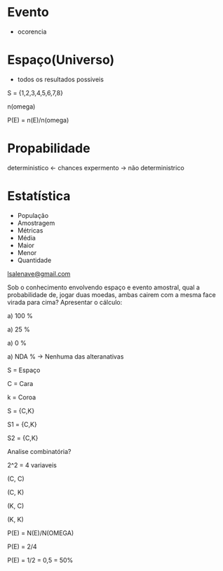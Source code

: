 
# Evento
- ocorencia

# Espaço(Universo)
- todos os resultados possiveis

S = {1,2,3,4,5,6,7,8}

n(omega)

P(E) = n(E)/n(omega)

# Propabilidade
deterministico <- chances expermento -> não deterministrico

# Estatística
- População
- Amostragem
- Métricas
- Média
- Maior
- Menor
- Quantidade

lsalenave@gmail.com

Sob o conhecimento envolvendo espaço e evento amostral, 
qual a probabilidade de, jogar duas moedas, 
ambas cairem com a mesma face virada para cima?
Apresentar o cálculo:

a) 100 %

a) 25 %

a) 0 %

a) NDA % -> Nenhuma das alteranativas

S = Espaço

C = Cara

k = Coroa

S = {C,K}

S1 = {C,K}

S2 = {C,K}

Analise combinatória?

2^2 = 4 variaveis

(C, C)

(C, K)

(K, C)

(K, K)

P(E) = N(E)/N(OMEGA)

P(E) = 2/4

P(E) = 1/2 = 0,5 = 50%
